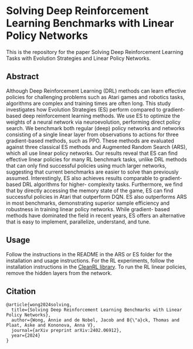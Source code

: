 # Solving Deep Reinforcement Learning Benchmarks with Linear Policy Networks

This is the repository for the paper Solving Deep Reinforcement Learning Tasks with
Evolution Strategies and Linear Policy Networks.

## Abstract
Although Deep Reinforcement Learning (DRL)
methods can learn effective policies for challenging problems
such as Atari games and robotics tasks, algorithms are complex
and training times are often long. This study investigates how
Evolution Strategies (ES) perform compared to gradient-based
deep reinforcement learning methods. We use ES to optimize
the weights of a neural network via neuroevolution, performing
direct policy search. We benchmark both regular (deep) policy
networks and networks consisting of a single linear layer from
observations to actions for three gradient-based methods, such
as PPO. These methods are evaluated against three classical
ES methods and Augmented Random Search (ARS), which all
use linear policy networks. Our results reveal that ES can find
effective linear policies for many RL benchmark tasks, unlike
DRL methods that can only find successful policies using much
larger networks, suggesting that current benchmarks are easier
to solve than previously assumed. Interestingly, ES also achieves
results comparable to gradient-based DRL algorithms for higher-
complexity tasks. Furthermore, we find that by directly accessing
the memory state of the game, ES can find successful policies
in Atari that outperform DQN. ES also outperforms ARS in
most benchmarks, demonstrating superior sample efficiency and
robustness in training linear policy networks. While gradient-
based methods have dominated the field in recent years, ES offers
an alternative that is easy to implement, parallelize, understand,
and tune.

##  Usage

Follow the instructions in the README in the ARS or ES folder for the installation and usage instructions. For the RL experiments, follow the installation instructions in the [CleanRL library](https://github.com/vwxyzjn/cleanrl). To run the RL linear policies, remove the hidden layers from the network.


## Citation

```
@article{wong2024solving,
  title={Solving Deep Reinforcement Learning Benchmarks with Linear Policy Networks},
  author={Wong, Annie and de Nobel, Jacob and B{\"a}ck, Thomas and Plaat, Aske and Kononova, Anna V},
  journal={arXiv preprint arXiv:2402.06912},
  year={2024}
}
```